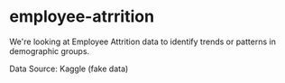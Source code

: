 # employee-atrrition
We're looking at Employee Attrition data to identify trends or patterns in demographic groups.

Data Source: Kaggle (fake data)
